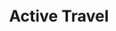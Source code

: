 ---
layout: petal
number: 4
title: Active Travel
tagline: Reduce work-related travel by clergy in fossil-fuelled transport
nav_order: 6
icon_shortcode: activetravel
colour: E52420
text_colour: FFFFFF
has_children: false
has_toc: false
---
